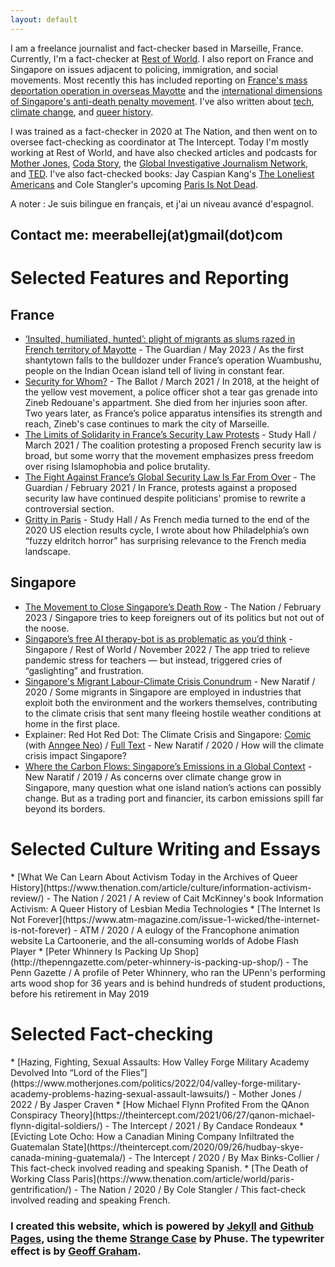 ```yaml
---
layout: default
---
```

I am a freelance journalist and fact-checker based in Marseille, France. Currently, I'm a fact-checker at [Rest of World](https://restofworld.org/). I also report on France and Singapore on issues adjacent to policing, immigration, and social movements. Most recently this has included reporting on [France's mass deportation operation in overseas Mayotte](https://www.theguardian.com/global-development/2023/may/31/insulted-humiliated-hunted-plight-of-migrants-as-slums-razed-in-french-territory-of-mayotte) and the [international dimensions of Singapore's anti-death penalty movement](https://www.thenation.com/article/world/singapore-death-penalty/). I've also written about [tech](https://restofworld.org/2022/free-therapy-chatbots-singapore/), [climate change](https://newnaratif.com/singapores-migrant-labour-climate-crisis-conundrum/), and [queer history](https://www.thenation.com/article/culture/information-activism-review/).

I was trained as a fact-checker in 2020 at The Nation, and then went on to oversee fact-checking as coordinator at The Intercept. Today I'm mostly working at Rest of World, and have also checked articles and podcasts for [Mother Jones](https://www.motherjones.com/), [Coda Story](https://www.codastory.com/), the [Global Investigative Journalism Network](https://gijn.org/), and [TED](https://www.ted.com/). I've also fact-checked books: Jay Caspian Kang's [The Loneliest Americans](https://www.newyorker.com/books/under-review/searching-for-coherence-in-asian-america) and Cole Stangler's upcoming [Paris Is Not Dead](https://thenewpress.com/books/paris-not-dead).

A noter : Je suis bilingue en français, et j'ai un niveau avancé d'espagnol.

## Contact me: meerabellej(at)gmail(dot)com

<h1 id="writing">Selected Features and Reporting </h1>
<h2>France</h2>

* [‘Insulted, humiliated, hunted’: plight of migrants as slums razed in French territory of Mayotte](https://www.theguardian.com/global-development/2023/may/31/insulted-humiliated-hunted-plight-of-migrants-as-slums-razed-in-french-territory-of-mayotte) - The Guardian / May 2023 / As the first shantytown falls to the bulldozer under France’s operation Wuambushu, people on the Indian Ocean island tell of living in constant fear.
* [Security for Whom?](https://www.theballot.world/articles/security-for-who) - The Ballot / March 2021 / In 2018, at the height of the yellow vest movement,  a police officer shot a tear gas grenade into Zineb Redouane's appartment. She died from her injuries soon after. Two years later, as France’s police apparatus intensifies its strength and reach, Zineb's case continues to mark the city of Marseille.
* [The Limits of Solidarity in France’s Security Law Protests](https://studyhall.xyz/the-limits-of-solidarity-in-frances-global-security-law-protests/) - Study Hall / March 2021 / The coalition protesting a proposed French security law is broad, but some worry that the movement emphasizes press freedom over rising Islamophobia and police brutality.
* [The Fight Against France’s Global Security Law Is Far From Over](https://www.thenation.com/article/world/france-global-security-law/) -  The Guardian / February 2021 / In France, protests against a proposed security law have continued despite politicians' promise to rewrite a controversial section.
* [Gritty in Paris](https://studyhall.xyz/gritty-in-paris/) -  Study Hall / As French media turned to the end of the 2020 US election results cycle, I wrote about how Philadelphia’s own “fuzzy eldritch horror” has surprising relevance to the French media landscape.

<h2>Singapore</h2>

* [The Movement to Close Singapore’s Death Row](https://www.thenation.com/article/world/singapore-death-penalty/) - The Nation / February 2023 / Singapore tries to keep foreigners out of its politics but not out of the noose.
* [Singapore’s free AI therapy-bot is as problematic as you’d think](https://restofworld.org/2022/free-therapy-chatbots-singapore/) - Singapore / Rest of World / November 2022 / The app tried to relieve pandemic stress for teachers — but instead, triggered cries of “gaslighting” and frustration.
* [Singapore's Migrant Labour-Climate Crisis Conundrum](https://newnaratif.com/journalism/singapores-migrant-labour-climate-crisis-conundrum/share/zrrenoryyrw/2d08bc9b3d2cf3228920c550a4310c86) - New Naratif / 2020 / Some migrants in Singapore are employed in industries that exploit both the environment and the workers themselves, contributing to the climate crisis that sent many fleeing hostile weather conditions at home in the first place.
* Explainer: Red Hot Red Dot: The Climate Crisis and Singapore: [Comic](https://newnaratif.com/comic/red-hot-red-dot-the-climate-crisis-and-singapore/) (with [Anngee Neo](https://www.anngee.sg/)) / [Full Text](https://newnaratif.com/research/explainer-the-climate-crisis-and-singapore/) - New Naratif / 2020 / How will the climate crisis impact Singapore?
* [Where the Carbon Flows: Singapore’s Emissions in a Global Context](https://newnaratif.com/journalism/where-the-carbon-flows-singapores-emissions-in-a-global-context/share/zrrenoryyrw/22367e845ad71c7a278473e5a2995387/) - New Naratif / 2019 / As concerns over climate change grow in Singapore, many question what one island nation’s actions can possibly change. But as a trading port and financier, its carbon emissions spill far beyond its borders.

<h1>Selected Culture Writing and Essays</h1>
* [What We Can Learn About Activism Today in the Archives of Queer History](https://www.thenation.com/article/culture/information-activism-review/) - The Nation / 2021 / A review of Cait McKinney's book Information Activism:  A Queer History of Lesbian Media Technologies
* [The Internet Is Not Forever](https://www.atm-magazine.com/issue-1-wicked/the-internet-is-not-forever) - ATM / 2020 / A eulogy of the Francophone animation website La Cartoonerie, and the all-consuming worlds of Adobe Flash Player
* [Peter Whinnery Is Packing Up Shop](http://thepenngazette.com/peter-whinnery-is-packing-up-shop/) - The Penn Gazette / A profile of Peter Whinnery, who ran the UPenn's performing arts wood shop for 36 years and is behind hundreds of student productions, before his retirement in May 2019

<h1 id="fact-checking"> Selected Fact-checking </h1>
* [Hazing, Fighting, Sexual Assaults: How Valley Forge Military Academy Devolved Into “Lord of the Flies”](https://www.motherjones.com/politics/2022/04/valley-forge-military-academy-problems-hazing-sexual-assault-lawsuits/) - Mother Jones / 2022 / By Jasper Craven
* [How Michael Flynn Profited From the QAnon Conspiracy Theory](https://theintercept.com/2021/06/27/qanon-michael-flynn-digital-soldiers/) - The Intercept / 2021 / By Candace Rondeaux
* [Evicting Lote Ocho: How a Canadian Mining Company Infiltrated the Guatemalan State](https://theintercept.com/2020/09/26/hudbay-skye-canada-mining-guatemala/) - The Intercept / 2020 / By Max Binks-Collier / This fact-check involved reading and speaking Spanish.
* [The Death of Working Class Paris](https://www.thenation.com/article/world/paris-gentrification/) - The Nation / 2020 / By Cole Stangler / This fact-check involved reading and speaking French.


### I created this website, which is powered by [Jekyll](https://jekyllrb.com/) and  [Github Pages](https://pages.github.com/), using the theme [Strange Case](http://themes.jekyllrc.org/strangecase/) by Phuse. The typewriter effect is by [Geoff Graham](https://css-tricks.com/author/geoffgraham/).
